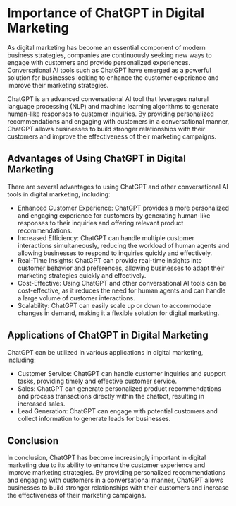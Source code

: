 Importance of ChatGPT in Digital Marketing
========================================================

As digital marketing has become an essential component of modern business strategies, companies are continuously seeking new ways to engage with customers and provide personalized experiences. Conversational AI tools such as ChatGPT have emerged as a powerful solution for businesses looking to enhance the customer experience and improve their marketing strategies.

ChatGPT is an advanced conversational AI tool that leverages natural language processing (NLP) and machine learning algorithms to generate human-like responses to customer inquiries. By providing personalized recommendations and engaging with customers in a conversational manner, ChatGPT allows businesses to build stronger relationships with their customers and improve the effectiveness of their marketing campaigns.

Advantages of Using ChatGPT in Digital Marketing
------------------------------------------------

There are several advantages to using ChatGPT and other conversational AI tools in digital marketing, including:

* Enhanced Customer Experience: ChatGPT provides a more personalized and engaging experience for customers by generating human-like responses to their inquiries and offering relevant product recommendations.
* Increased Efficiency: ChatGPT can handle multiple customer interactions simultaneously, reducing the workload of human agents and allowing businesses to respond to inquiries quickly and effectively.
* Real-Time Insights: ChatGPT can provide real-time insights into customer behavior and preferences, allowing businesses to adapt their marketing strategies quickly and effectively.
* Cost-Effective: Using ChatGPT and other conversational AI tools can be cost-effective, as it reduces the need for human agents and can handle a large volume of customer interactions.
* Scalability: ChatGPT can easily scale up or down to accommodate changes in demand, making it a flexible solution for digital marketing.

Applications of ChatGPT in Digital Marketing
--------------------------------------------

ChatGPT can be utilized in various applications in digital marketing, including:

* Customer Service: ChatGPT can handle customer inquiries and support tasks, providing timely and effective customer service.
* Sales: ChatGPT can generate personalized product recommendations and process transactions directly within the chatbot, resulting in increased sales.
* Lead Generation: ChatGPT can engage with potential customers and collect information to generate leads for businesses.

Conclusion
----------

In conclusion, ChatGPT has become increasingly important in digital marketing due to its ability to enhance the customer experience and improve marketing strategies. By providing personalized recommendations and engaging with customers in a conversational manner, ChatGPT allows businesses to build stronger relationships with their customers and increase the effectiveness of their marketing campaigns.


